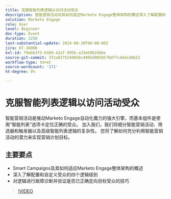 ```yaml
---
title: 克服智能列表逻辑以访问活动受众
description: 智能营销活动及其如何适应Marketo Engage整体架构的概述深入了解配置和自定义受众的四个逻辑级别使用小技巧排除逻辑故障，并验证是否已正确定向目标受众
solution: Marketo Engage
role: User
level: Beginner
doc-type: Event
duration: 2250
last-substantial-update: 2024-08-30T00:00:00Z
jira: KT-16000
exl-id: f9ebb3f5-6389-42af-995b-a33eb9024bbe
source-git-commit: 3f2a8375249858c4905d9058570dffcd4dcd8622
workflow-type: tm+mt
source-wordcount: '171'
ht-degree: 0%

---
```


# 克服智能列表逻辑以访问活动受众

智能营销活动是推动Marketo Engage自动化魔力的强大引擎，而基本组件是使用“智能列表”选项卡定位正确的受众。 加入我们，我们将细分智能营销活动、筛选器和触发器以及高级智能列表逻辑的复杂性。 您将了解如何充分利用智能营销活动的潜力来实现营销计划目标。

## 主要要点

* Smart Campaigns及其如何适应Marketo Engage整体架构的概述
* 深入了解配置和自定义受众的四个逻辑级别
* 对逻辑进行故障诊断并验证是否已正确定向目标受众的技巧

>[!VIDEO](https://video.tv.adobe.com/v/3432943/?learn=on)
